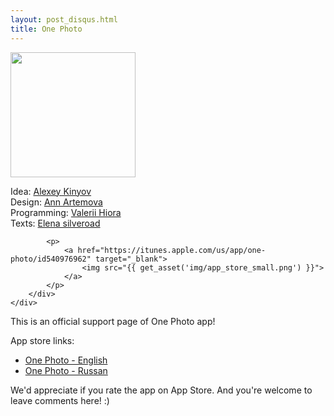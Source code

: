 ```yaml
---
layout: post_disqus.html
title: One Photo
---
```


<div class="container container_12 clearfix">
    <div class="grid_12 app_widget">
        <div class="image">
            <a href="{{ get_url('onephoto/') }}"><img src="{{ get_asset('img/onephoto.png') }}" width="200px"></a>
        </div>
        <div class="text">
            <p>
				Idea: <a href="http://05bit.com/rudyryk/" target="_blank">Alexey Kinyov</a><br>
				Design: <a href="https://www.facebook.com/artemova.ann" target="_blank">Ann Artemova</a><br>
				Programming: <a href="https://github.com/vhbit" target="_blank">Valerii Hiora</a><br>
				Texts: <a href="https://www.facebook.com/silveroad" target="_blank">Elena silveroad</a>
			</p>

            <p>
                <a href="https://itunes.apple.com/us/app/one-photo/id540976962" target="_blank">
                    <img src="{{ get_asset('img/app_store_small.png') }}">
                </a>
            </p>
        </div>
    </div>
</div>

This is an official support page of One Photo app!

App store links:

* [One Photo - English](http://itunes.apple.com/us/app/one-photo/id540976962)
* [One Photo - Russan](http://itunes.apple.com/ru/app/one-photo/id540976962)

We'd appreciate if you rate the app on App Store. And you're welcome to leave comments here! :)
